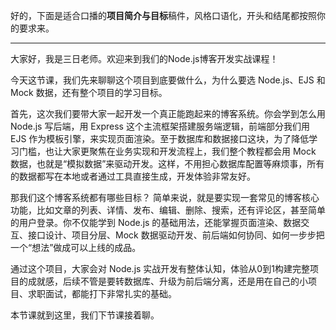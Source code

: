 好的，下面是适合口播的**项目简介与目标**稿件，风格口语化，开头和结尾都按照你的要求来。

---

大家好，我是三日老师。欢迎来到我们的Node.js博客开发实战课程！

今天这节课，我们先来聊聊这个项目到底要做什么，为什么要选 Node.js、EJS 和 Mock 数据，还有整个项目的学习目标。

首先，这次我们要带大家一起开发一个真正能跑起来的博客系统。你会学到怎么用 Node.js 写后端，用 Express 这个主流框架搭建服务端逻辑，前端部分我们用 EJS 作为模板引擎，来实现页面渲染。至于数据库和数据接口这块，为了降低学习门槛，也让大家更聚焦在业务实现和开发流程上，我们整个教程都会用 Mock 数据，也就是“模拟数据”来驱动开发。这样，不用担心数据库配置等麻烦事，所有的数据都写在本地或者通过工具直接生成，开发体验非常友好。

那我们这个博客系统都有哪些目标？
简单来说，就是要实现一套常见的博客核心功能，比如文章的列表、详情、发布、编辑、删除、搜索，还有评论区，甚至简单的用户登录。你不仅能学到 Node.js 的基础用法，还能掌握页面渲染、数据交互、接口设计、项目分层、Mock 数据驱动开发、前后端如何协同、如何一步步把一个“想法”做成可以上线的成品。

通过这个项目，大家会对 Node.js 实战开发有整体认知，体验从0到1构建完整项目的成就感，后续不管是要转数据库、升级为前后端分离，还是用在自己的小项目、求职面试，都能打下非常扎实的基础。

本节课就到这里，我们下节课接着聊。
